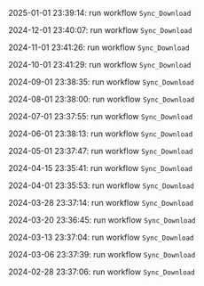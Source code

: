 2025-01-01 23:39:14: run workflow `Sync_Download` 

2024-12-01 23:40:07: run workflow `Sync_Download` 

2024-11-01 23:41:26: run workflow `Sync_Download` 

2024-10-01 23:41:29: run workflow `Sync_Download` 

2024-09-01 23:38:35: run workflow `Sync_Download` 

2024-08-01 23:38:00: run workflow `Sync_Download` 

2024-07-01 23:37:55: run workflow `Sync_Download` 

2024-06-01 23:38:13: run workflow `Sync_Download` 

2024-05-01 23:37:47: run workflow `Sync_Download` 

2024-04-15 23:35:41: run workflow `Sync_Download` 

2024-04-01 23:35:53: run workflow `Sync_Download` 

2024-03-28 23:37:14: run workflow `Sync_Download` 

2024-03-20 23:36:45: run workflow `Sync_Download` 

2024-03-13 23:37:04: run workflow `Sync_Download` 

2024-03-06 23:37:39: run workflow `Sync_Download` 

2024-02-28 23:37:06: run workflow `Sync_Download` 


